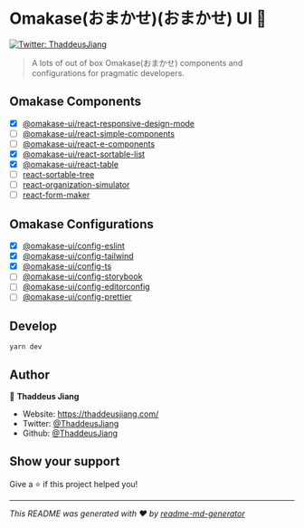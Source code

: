 # Omakase(おまかせ)(おまかせ) UI 👋

[![Twitter: ThaddeusJiang](https://img.shields.io/twitter/follow/ThaddeusJiang.svg?style=social)](https://twitter.com/ThaddeusJiang)

> A lots of out of box Omakase(おまかせ) components and configurations for pragmatic developers.

## Omakase Components

- [x] [@omakase-ui/react-responsive-design-mode](./packages/react-responsive-design-mode/README.md)
- [ ] [@omakase-ui/react-simple-components](./packages/react-simple-components/README.md)
- [ ] [@omakase-ui/react-e-components](./packages/react-e-components/README.md)
- [x] [@omakase-ui/react-sortable-list](./packages/react-sortable-list/README.md)
- [x] [@omakase-ui/react-table](./packages/react-table/README.md)
- [ ] [react-sortable-tree]()
- [ ] [react-organization-simulator]()
- [ ] [react-form-maker]()

## Omakase Configurations

- [x] [@omakase-ui/config-eslint](./packages/config-eslint)
- [x] [@omakase-ui/config-tailwind](./packages/config-tailwind/)
- [x] [@omakase-ui/config-ts](./packages/config-ts/)
- [ ] [@omakase-ui/config-storybook](./packages/config-storybook/)
- [ ] [@omakase-ui/config-editorconfig](./packages/config-editorconfig/)
- [ ] [@omakase-ui/config-prettier](./packages/config-prettier/)

## Develop

```
yarn dev
```

## Author

👤 **Thaddeus Jiang**

- Website: https://thaddeusjiang.com/
- Twitter: [@ThaddeusJiang](https://twitter.com/ThaddeusJiang)
- Github: [@ThaddeusJiang](https://github.com/ThaddeusJiang)

## Show your support

Give a ⭐️ if this project helped you!

---

_This README was generated with ❤️ by [readme-md-generator](https://github.com/kefranabg/readme-md-generator)_
